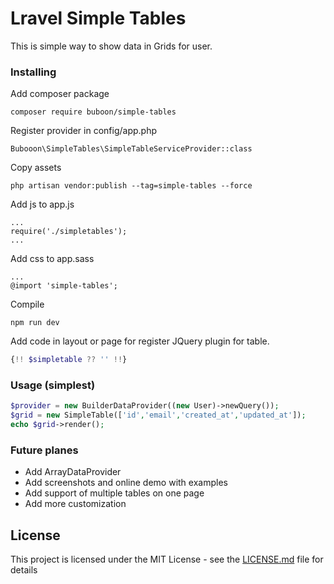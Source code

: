 # Lravel Simple Tables

This is simple way to show data in Grids for user.

### Installing

Add composer package

```
composer require buboon/simple-tables
```

Register provider in config/app.php
```
Bubooon\SimpleTables\SimpleTableServiceProvider::class
```

Copy assets

```
php artisan vendor:publish --tag=simple-tables --force 
```

Add js to app.js

```
...
require('./simpletables');
...
```

Add css to app.sass

```
...
@import 'simple-tables';
```

Compile

```
npm run dev
```

Add code in layout or page for register JQuery plugin for table.
```php
{!! $simpletable ?? '' !!}
```

### Usage (simplest)

```php
$provider = new BuilderDataProvider((new User)->newQuery());
$grid = new SimpleTable(['id','email','created_at','updated_at']);
echo $grid->render();
```

### Future planes
- Add ArrayDataProvider
- Add screenshots and online demo with examples
- Add support of multiple tables on one page
- Add more customization

## License

This project is licensed under the MIT License - see the [LICENSE.md](LICENSE.md) file for details
